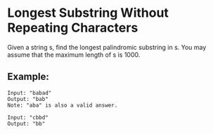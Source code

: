 # Longest Substring Without Repeating Characters

Given a string s, find the longest palindromic substring in s. You may assume that the maximum length of s is 1000.

## Example:

```
Input: "babad"
Output: "bab"
Note: "aba" is also a valid answer.
```

```
Input: "cbbd"
Output: "bb"
```
